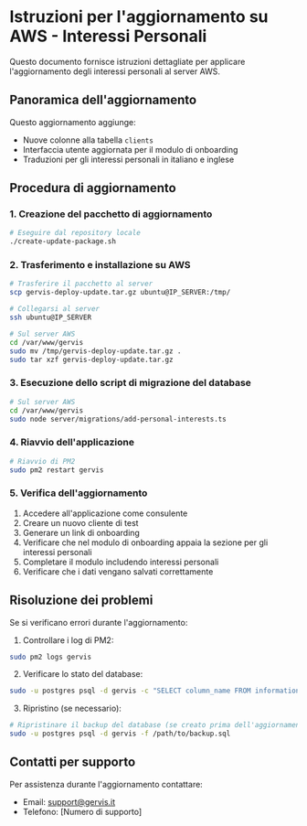 # Istruzioni per l'aggiornamento su AWS - Interessi Personali

Questo documento fornisce istruzioni dettagliate per applicare l'aggiornamento degli interessi personali al server AWS.

## Panoramica dell'aggiornamento

Questo aggiornamento aggiunge:
- Nuove colonne alla tabella `clients`
- Interfaccia utente aggiornata per il modulo di onboarding
- Traduzioni per gli interessi personali in italiano e inglese

## Procedura di aggiornamento

### 1. Creazione del pacchetto di aggiornamento

```bash
# Eseguire dal repository locale
./create-update-package.sh
```

### 2. Trasferimento e installazione su AWS

```bash
# Trasferire il pacchetto al server
scp gervis-deploy-update.tar.gz ubuntu@IP_SERVER:/tmp/

# Collegarsi al server
ssh ubuntu@IP_SERVER

# Sul server AWS
cd /var/www/gervis
sudo mv /tmp/gervis-deploy-update.tar.gz .
sudo tar xzf gervis-deploy-update.tar.gz
```

### 3. Esecuzione dello script di migrazione del database

```bash
# Sul server AWS
cd /var/www/gervis
sudo node server/migrations/add-personal-interests.ts
```

### 4. Riavvio dell'applicazione

```bash
# Riavvio di PM2
sudo pm2 restart gervis
```

### 5. Verifica dell'aggiornamento

1. Accedere all'applicazione come consulente
2. Creare un nuovo cliente di test
3. Generare un link di onboarding
4. Verificare che nel modulo di onboarding appaia la sezione per gli interessi personali
5. Completare il modulo includendo interessi personali
6. Verificare che i dati vengano salvati correttamente

## Risoluzione dei problemi

Se si verificano errori durante l'aggiornamento:

1. Controllare i log di PM2:
```bash
sudo pm2 logs gervis
```

2. Verificare lo stato del database:
```bash
sudo -u postgres psql -d gervis -c "SELECT column_name FROM information_schema.columns WHERE table_name='clients' AND column_name LIKE '%interest%';"
```

3. Ripristino (se necessario):
```bash
# Ripristinare il backup del database (se creato prima dell'aggiornamento)
sudo -u postgres psql -d gervis -f /path/to/backup.sql
```

## Contatti per supporto

Per assistenza durante l'aggiornamento contattare:
- Email: support@gervis.it
- Telefono: [Numero di supporto]